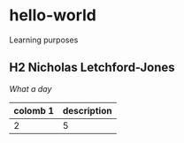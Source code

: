 # hello-world
Learning purposes
## H2 Nicholas Letchford-Jones

*What a day*

| colomb 1 | description |
| -------- | ---------- |
| 2 | 5 |
